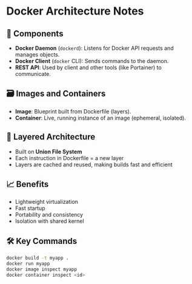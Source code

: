# Docker Architecture Notes

## 🧩 Components

- **Docker Daemon** (`dockerd`): Listens for Docker API requests and manages objects.
- **Docker Client** (`docker` CLI): Sends commands to the daemon.
- **REST API**: Used by client and other tools (like Portainer) to communicate.

## 🗃️ Images and Containers

- **Image**: Blueprint built from Dockerfile (layers).
- **Container**: Live, running instance of an image (ephemeral, isolated).

## 🧱 Layered Architecture

- Built on **Union File System**
- Each instruction in Dockerfile = a new layer
- Layers are cached and reused, making builds fast and efficient

## 📈 Benefits

- Lightweight virtualization
- Fast startup
- Portability and consistency
- Isolation with shared kernel

## 🛠️ Key Commands

```bash
docker build -t myapp .
docker run myapp
docker image inspect myapp
docker container inspect <id>
